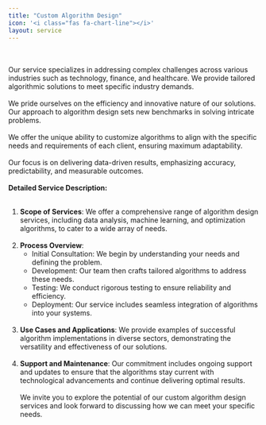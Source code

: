 ```yaml
---
title: "Custom Algorithm Design"
icon: '<i class="fas fa-chart-line"></i>'
layout: service
---
```

<br/><br/>
Our service specializes in addressing complex challenges across various industries such as technology, finance, and healthcare. We provide tailored algorithmic solutions to meet specific industry demands.
<br/><br/>
We pride ourselves on the efficiency and innovative nature of our solutions. Our approach to algorithm design sets new benchmarks in solving intricate problems.
<br/><br/>
We offer the unique ability to customize algorithms to align with the specific needs and requirements of each client, ensuring maximum adaptability.
<br/><br/>
Our focus is on delivering data-driven results, emphasizing accuracy, predictability, and measurable outcomes.
<br/><br/>
**Detailed Service Description:**
<br/><br/>
1. **Scope of Services**: We offer a comprehensive range of algorithm design services, including data analysis, machine learning, and optimization algorithms, to cater to a wide array of needs.
<br/><br/>
2. **Process Overview**:
   - Initial Consultation: We begin by understanding your needs and defining the problem.
   - Development: Our team then crafts tailored algorithms to address these needs.
   - Testing: We conduct rigorous testing to ensure reliability and efficiency.
   - Deployment: Our service includes seamless integration of algorithms into your systems.
<br/><br/>
3. **Use Cases and Applications**: We provide examples of successful algorithm implementations in diverse sectors, demonstrating the versatility and effectiveness of our solutions.
<br/><br/>
4. **Support and Maintenance**: Our commitment includes ongoing support and updates to ensure that the algorithms stay current with technological advancements and continue delivering optimal results.
<br/><br/>
We invite you to explore the potential of our custom algorithm design services and look forward to discussing how we can meet your specific needs.
